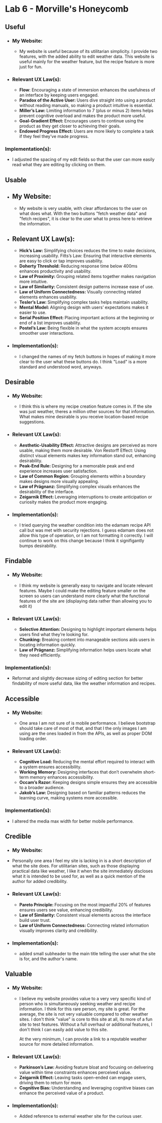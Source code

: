 # Lab 6 - Morville's Honeycomb
## Useful
  - ### My Website: 
    - My website is useful because of its utilitarian simplicity. I provide two features, with the added ability to edit weather data. This website is useful mainly for the weather feature, but the recipe feature is more just for fun.
    
  - ### Relevant UX Law(s):
    - <b>Flow</b>: </b>Encouraging a state of immersion enhances the usefulness of an interface by keeping users engaged.
    - <b>Paradox of the Active User: </b> </b>Users dive straight into using a product without reading manuals, so making a product intuitive is essential.
    - <b>Miller’s Law: </b>Limiting information to 7 (plus or minus 2) items helps prevent cognitive overload and makes the product more useful.
    - <b>Goal-Gradient Effect: </b>Encourages users to continue using the product as they get closer to achieving their goals.
    - <b>Endowed Progress Effect: </b>Users are more likely to complete a task if they feel they’ve made progress.
      
  ### Implementation(s):
  - I adjusted the spacing of my edit fields so that the user can more easily read what they are editing by clicking on them.
  
## Usable

  - ## My Website:
    - My website is very usable, with clear affordances to the user on what does what. With the two buttons "fetch weather data" and "fetch recipes", it is clear to the user what to press here to retrieve the information. 

  - ## Relevant UX Law(s):

      - <b>Hick’s Law: </b>Simplifying choices reduces the time to make decisions, increasing usability.
    Fitts’s Law: </b>Ensuring that interactive elements are easy to click or tap improves usability.
    - <b>Doherty Threshold: </b>Reducing response time below 400ms enhances productivity and usability.
    - <b>Law of Proximity: </b>Grouping related items together makes navigation more intuitive.
    - <b>Law of Similarity: </b>Consistent design patterns increase ease of use.
    - <b>Law of Uniform Connectedness: </b>Visually connecting related elements enhances usability.
    - <b>Tesler’s Law: </b>Simplifying complex tasks helps maintain usability.
    - <b>Mental Model: </b>Aligning design with users’ expectations makes it easier to use.
    - <b>Serial Position Effect: </b>Placing important actions at the beginning or end of a list improves usability.
    - <b>Postel’s Law: </b>Being flexible in what the system accepts ensures smoother user interactions.

  - ### Implementation(s):
    - I changed the names of my fetch buttons in hopes of making it more clear to the user what these buttons do. I think "Load" is a more standard and understood word, anyways. 

## Desirable
  - ### My Website: 
    - I think this is where my recipe creation feature comes in. If the site was just weather, theres a million other sources for that information. What makes mine desirable is you receive location-based recipe suggestions. 

  - ### Relevant UX Law(s):
    - <b>Aesthetic-Usability Effect: </b>Attractive designs are perceived as more usable, making them more desirable.
    Von Restorff Effect: </b>Using distinct visual elements makes key information stand out, enhancing desirability.
    - <b>Peak-End Rule: </b>Designing for a memorable peak and end experience increases user satisfaction.
    - <b>Law of Common Region: </b>Grouping elements within a boundary makes designs more visually appealing.
    - <b>Law of Prägnanz: </b>Simplifying complex visuals enhances the desirability of the interface.
    - <b>Zeigarnik Effect: </b>Leveraging interruptions to create anticipation or curiosity makes the product more engaging.

  - ### Implementation(s):
    - I tried querying the weather condition into the edamam recipe API call but was met with security rejections. I guess edamam does not allow this type of operation, or I am not formatting it correctly. I will continue to work on this change because I think it signifigantly bumps desirability.

## Findable
  - ### My Website:
    - I think my website is generally easy to navigate and locate relevant features. Maybe I could make the editing feature smaller on the screen so users can understand more clearly what the functional features of the site are (displaying data rather than allowing you to edit it)

  - ### Relevant UX Law(s):
    - <b>Selective Attention: </b>Designing to highlight important elements helps users find what they’re looking for.
    - <b>Chunking: </b>Breaking content into manageable sections aids users in locating information quickly.
    - <b>Law of Prägnanz: </b>Simplifying information helps users locate what they need efficiently.

  ### Implementation(s):
- Reformat and slightly decrease sizing of editing section for better findability of more useful data, like the weather information and recipes.

## Accessible
  - ### My Website:
    - One area I am not sure of is mobile performance. I believe bootstrap should take care of most of that, and that I the only images I am using are the ones loaded in from the APIs, as well as proper DOM loading order.
  - ### Relevant UX Law(s):
    - <b>Cognitive Load: </b>Reducing the mental effort required to interact with a system ensures accessibility.
    - <b>Working Memory: </b>Designing interfaces that don’t overwhelm short-term memory enhances accessibility.
    - <b>Occam’s Razor: </b>Keeping designs simple ensures they are accessible to a broader audience.
    - <b>Jakob’s Law: </b>Designing based on familiar patterns reduces the learning curve, making systems more accessible.

  ### Implementation(s):
  - I altered the media max width for better mobile performance. 

## Credible
  - ### My Website:
   - Personally one area I feel my site is lacking in is a short description of what the site does. For utilitarian sites, such as those displaying practical data like weather, I like it when the site immediately discloses what it is intended to be used for, as well as a quick mention of the author for added credibility.

  - ### Relevant UX Law(s):
    - <b>Pareto Principle: </b>Focusing on the most impactful 20% of features ensures users see value, enhancing credibility.
    - <b>Law of Similarity: </b>Consistent visual elements across the interface build user trust.
    - <b>Law of Uniform Connectedness: </b>Connecting related information visually improves clarity and credibility.

  - ### Implementation(s):
     - added small subheader to the main title telling the user what the site is for, and the author's name.

## Valuable
  - ### My Website: 
    - I believe my website provides value to a very very specific kind of person who is simultaneously seeking weather and recipe information. I think for this rare person, my site is great. For the average, the site is not very valuable compared to other weather sites. I don't think "value" is core to this site at all, its more of a fun site to test features. Without a full overhaul or additional features, I don't think I can easily add value to this site. 

        At the very minimum, I can provide a link to a reputable weather source for more detailed information. 

  - ### Relevant UX Law(s):
    - <b>Parkinson’s Law: </b>Avoiding feature bloat and focusing on delivering value within time constraints enhances perceived value.
    - <b>Zeigarnik Effect: </b>Leaving tasks open-ended can engage users, driving them to return for more.
    - <b>Cognitive Bias: </b>Understanding and leveraging cognitive biases can enhance the perceived value of a product.

  - ### Implementation(s):
     -  Added reference to external weather site for the curious user. 